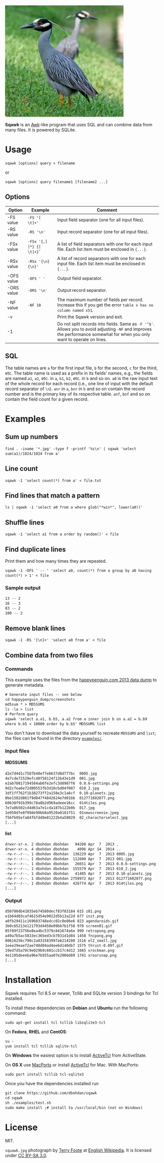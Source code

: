 ![A squawk](squawk.jpg)

**Sqawk** is an [Awk](http://awk.info/)-like program that uses SQL and can combine data from many files. It is powered by SQLite.

# Usage

    sqawk [options] query < filename

or

    sqawk [options] query filename1 [filename2 ...]

## Options

| Option | Example | Comment |
|--------|---------|---------|
| -FS value | `-FS '[ \t]+'` | Input field separator (one for all input files). |
| -RS value | `-RS '\n'` | Input record separator (one for all input files). |
| -FSx value | `-FSx '{,[ ]*} {[ \t]+}`' | A list of field separators with one for each input file. Each list item must be enclosed in `{...}`. |
| -RSx value | `-RSx '{\n} {\n}'` | A list of record separators with one for each input file. Each list item must be enclosed in `{...}`. |
| -OFS value | `-OFS ' '` | Output field separator. |
| -ORS value | `-ORS '\n'` | Output record separator. |
| -NF value | `-NF 10` | The maximum number of fields per record. Increase this if you get the error `table x has no column named x51`. |
| -v | | Print the Sqawk version and exit. |
| -1 | | Do not split records into fields. Same as `-F '^$'`. Allows you to avoid adjusting `-NF` and improves the performance somewhat for when you only want to operate on lines. |

## SQL

The table names are `a` for the first input file, `b` for the second, `c` for the third, etc. The table name is used as a prefix in its fields' names, e.g., the fields are named `a1`, `a2`, etc. in `a`, `b1`, `b2`, etc. in `b` and so on. `a0` is the raw input text of the whole record for each record (i.e., one line of input with the default record separator of `\n`). `anr` in `a`, `bnr` in `b` and so on contain the record number and is the primary key of its respective  table. `anf`, `bnf` and so on contain the field count for a given record.

# Examples

## Sum up numbers

    find . -iname '*.jpg' -type f -printf '%s\n' | sqawk 'select sum(a1)/1024/1024 from a'

## Line count

    sqawk -1 'select count(*) from a' < file.txt

## Find lines that match a pattern

    ls | sqawk -1 'select a0 from a where glob("*win*", lower(a0))'

## Shuffle lines

    sqawk -1 'select a1 from a order by random()' < file

## Find duplicate lines

Print them and how many times they are repeated.

    sqawk -1 -OFS ' -- ' 'select a0, count(*) from a group by a0 having count(*) > 1' < file

### Sample output

    13 -- 2
    16 -- 3
    83 -- 2
    100 -- 2

## Remove blank lines

    sqawk -1 -RS '[\n]+' 'select a0 from a' < file

## Combine data from two files

### Commands

This example uses the files from the [happypenguin.com 2013 data dump](https://archive.org/details/happypenguin_xml_dump_2013) to generate metadata.

    # Generate input files -- see below
    cd happypenguin_dump/screenshots
    md5sum * > MD5SUMS
    ls -la > list
    # Perform query
    sqawk 'select a.a1, b.b5, a.a2 from a inner join b on a.a2 = b.b9 where b.b5 < 10000 order by b.b5' MD5SUMS list

You don't have to download the data yourself to recreate `MD5SUMS` and `list`; the files  can be found in the directory [`examples/`](./examples/).

### Input files

#### MD5SUMS

```
d2e7d4d1c7587b40ef7e6637d8d777bc  0005.jpg
4e7cde72529efc40f58124f13b43e1d9  001.jpg
e2ab70817194584ab6fe2efc3d8987f6  0.0.6-settings.png
9d2cfea6e72d00553fb3d10cbd04f087  010_2.jpg
3df1ff762f1b38273ff2a158e3c1a6cf  0.10-planets.jpg
0be1582d861f9d047f4842624e7d01bb  012771602077.png
60638f91b399c78a8b2d969adeee16cc  014tiles.png
7e7a0b502cd4d63a7e1cda187b122b0b  017.jpg
1e958dfe8f99de90bb8a9520a0181f51  01newscreenie.jpeg
f56fb95efa84fbfdd8e01222b4a58029  02_characterselect.jpg
[...]
```

#### list

```
drwxr-xr-x. 2 dbohdan dbohdan   94208 Apr  7  2013 .
drwxr-xr-x. 4 dbohdan dbohdan    4096 Apr 14  2014 ..
-rw-r--r--. 1 dbohdan dbohdan  136229 Apr  7  2013 0005.jpg
-rw-r--r--. 1 dbohdan dbohdan  112600 Apr  7  2013 001.jpg
-rw-r--r--. 1 dbohdan dbohdan   26651 Apr  7  2013 0.0.6-settings.png
-rw-r--r--. 1 dbohdan dbohdan  155579 Apr  7  2013 010_2.jpg
-rw-r--r--. 1 dbohdan dbohdan   41485 Apr  7  2013 0.10-planets.jpg
-rw-r--r--. 1 dbohdan dbohdan 2758972 Apr  7  2013 012771602077.png
-rw-r--r--. 1 dbohdan dbohdan  426774 Apr  7  2013 014tiles.png
[...]
```

### Output

```
d50700db41035eb74580decf83f83184 615 z81.png
e1b64d03caf4615d54e9022d5b13a22d 677 init.png
a0fb29411c169603748edcc02c0e86e6 823 agendaroids.gif
3b0c65213e121793d4458e09bb7b1f58 970 screen01.gif
05f89f23756e8ea4bc5379c841674a6e 999 retropong.png
a49a7b5ac5833ec365ed3cb7031d1d84 1458 fncpong.png
80616256c790c2a831583997a6214280 1516 el2_small.jpg
1eee29eaef2ae740d04ad4ee6d140db7 1575 thrust-0.89f.gif
19edfd5a70c9e029b9c601ccb17c4d12 1665 xrockman.png
4e1105deeeba96e7b935aa07e2066d89 1741 xroarsnap.png
[...]
```

# Installation

Sqawk requires Tcl 8.5 or newer, Tcllib and SQLite version 3 bindings for Tcl installed.

To install these dependencies on **Debian** and **Ubuntu** run the following command:

    sudo apt-get install tcl tcllib libsqlite3-tcl

On **Fedora**, **RHEL** and **CentOS**:

    su -
    yum install tcl tcllib sqlite-tcl

On **Windows** the easiest option is to install [ActiveTcl](http://www.activestate.com/activetcl/downloads) from ActiveState.

On **OS X** use [MacPorts](https://www.macports.org/) or install [ActiveTcl](http://www.activestate.com/activetcl/downloads) for Mac. With MacPorts:

    sudo port install tcllib tcl-sqlite3

Once you have the dependencies installed run

    git clone https://github.com/dbohdan/sqawk
    cd sqawk
    sh ./examples/test.sh
    sudo make install ;# install to /usr/local/bin (not on Windows)

# License

MIT.

`squawk.jpg` photograph by [Terry Foote](https://en.wikipedia.org/wiki/User:Terry_Foote) at [English Wikipedia](https://en.wikipedia.org/wiki/). It is licensed under [CC BY-SA 3.0](http://creativecommons.org/licenses/by-sa/3.0/).
